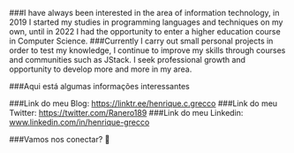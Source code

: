 ###I have always been interested in the area of information technology, in 2019 I started my studies in programming languages and techniques on my own, until in 2022 I had the opportunity to enter a higher education course in Computer Science.
###Currently I carry out small personal projects in order to test my knowledge, I continue to improve my skills through courses and communities such as JStack. I seek professional growth and opportunity to develop more and more in my area.

###Aqui está algumas informações interessantes

###Link do meu Blog: https://linktr.ee/henrique.c.grecco
###Link do meu Twitter: https://twitter.com/Ranero189
###Link do meu Linkedin: www.linkedin.com/in/henrique-grecco

###Vamos nos conectar?  👋
